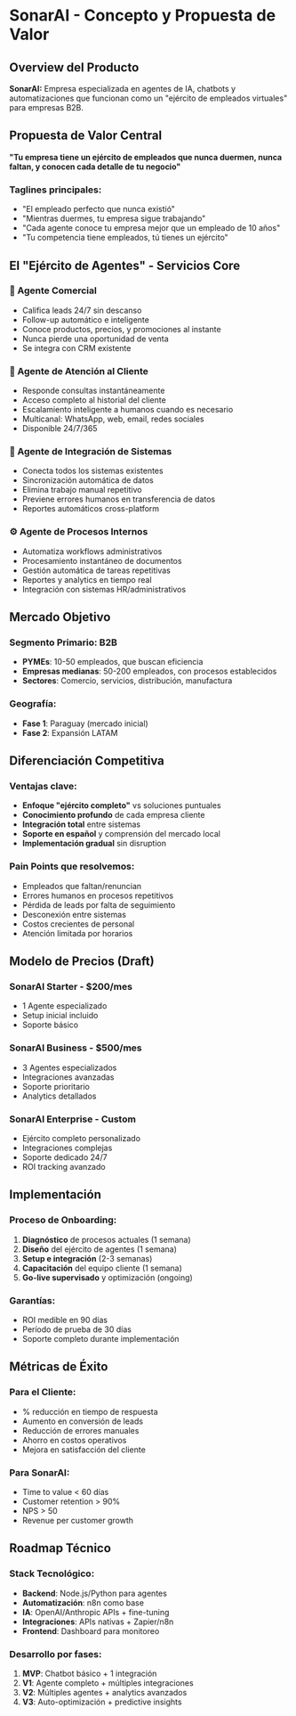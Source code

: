 # SonarAI - Concepto y Propuesta de Valor

## Overview del Producto

**SonarAI:** Empresa especializada en agentes de IA, chatbots y automatizaciones que funcionan como un "ejército de empleados virtuales" para empresas B2B.

## Propuesta de Valor Central

**"Tu empresa tiene un ejército de empleados que nunca duermen, nunca faltan, y conocen cada detalle de tu negocio"**

### Taglines principales:
- "El empleado perfecto que nunca existió"
- "Mientras duermes, tu empresa sigue trabajando"
- "Cada agente conoce tu empresa mejor que un empleado de 10 años"
- "Tu competencia tiene empleados, tú tienes un ejército"

## El "Ejército de Agentes" - Servicios Core

### 🎯 Agente Comercial
- Califica leads 24/7 sin descanso
- Follow-up automático e inteligente
- Conoce productos, precios, y promociones al instante
- Nunca pierde una oportunidad de venta
- Se integra con CRM existente

### 💬 Agente de Atención al Cliente
- Responde consultas instantáneamente
- Acceso completo al historial del cliente
- Escalamiento inteligente a humanos cuando es necesario
- Multicanal: WhatsApp, web, email, redes sociales
- Disponible 24/7/365

### 🔗 Agente de Integración de Sistemas
- Conecta todos los sistemas existentes
- Sincronización automática de datos
- Elimina trabajo manual repetitivo
- Previene errores humanos en transferencia de datos
- Reportes automáticos cross-platform

### ⚙️ Agente de Procesos Internos
- Automatiza workflows administrativos
- Procesamiento instantáneo de documentos
- Gestión automática de tareas repetitivas
- Reportes y analytics en tiempo real
- Integración con sistemas HR/administrativos

## Mercado Objetivo

### Segmento Primario: B2B
- **PYMEs**: 10-50 empleados, que buscan eficiencia
- **Empresas medianas**: 50-200 empleados, con procesos establecidos
- **Sectores**: Comercio, servicios, distribución, manufactura

### Geografía:
- **Fase 1**: Paraguay (mercado inicial)
- **Fase 2**: Expansión LATAM

## Diferenciación Competitiva

### Ventajas clave:
- **Enfoque "ejército completo"** vs soluciones puntuales
- **Conocimiento profundo** de cada empresa cliente
- **Integración total** entre sistemas
- **Soporte en español** y comprensión del mercado local
- **Implementación gradual** sin disruption

### Pain Points que resolvemos:
- Empleados que faltan/renuncian
- Errores humanos en procesos repetitivos
- Pérdida de leads por falta de seguimiento
- Desconexión entre sistemas
- Costos crecientes de personal
- Atención limitada por horarios

## Modelo de Precios (Draft)

### SonarAI Starter - $200/mes
- 1 Agente especializado
- Setup inicial incluido
- Soporte básico

### SonarAI Business - $500/mes
- 3 Agentes especializados
- Integraciones avanzadas
- Soporte prioritario
- Analytics detallados

### SonarAI Enterprise - Custom
- Ejército completo personalizado
- Integraciones complejas
- Soporte dedicado 24/7
- ROI tracking avanzado

## Implementación

### Proceso de Onboarding:
1. **Diagnóstico** de procesos actuales (1 semana)
2. **Diseño** del ejército de agentes (1 semana)
3. **Setup e integración** (2-3 semanas)
4. **Capacitación** del equipo cliente (1 semana)
5. **Go-live supervisado** y optimización (ongoing)

### Garantías:
- ROI medible en 90 días
- Período de prueba de 30 días
- Soporte completo durante implementación

## Métricas de Éxito

### Para el Cliente:
- % reducción en tiempo de respuesta
- Aumento en conversión de leads
- Reducción de errores manuales
- Ahorro en costos operativos
- Mejora en satisfacción del cliente

### Para SonarAI:
- Time to value < 60 días
- Customer retention > 90%
- NPS > 50
- Revenue per customer growth

## Roadmap Técnico

### Stack Tecnológico:
- **Backend**: Node.js/Python para agentes
- **Automatización**: n8n como base
- **IA**: OpenAI/Anthropic APIs + fine-tuning
- **Integraciones**: APIs nativas + Zapier/n8n
- **Frontend**: Dashboard para monitoreo

### Desarrollo por fases:
1. **MVP**: Chatbot básico + 1 integración
2. **V1**: Agente completo + múltiples integraciones
3. **V2**: Múltiples agentes + analytics avanzados
4. **V3**: Auto-optimización + predictive insights